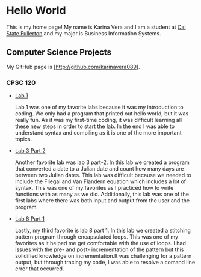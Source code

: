 # Hello World

This is my home page! My name is Karina Vera and I am a student at [Cal State Fullerton](http://www.fullerton.edu/) and my major is Business Information Systems.

## Computer Science Projects

My GitHub page is [http://github.com/karinavera089].

### CPSC 120

* [Lab 1](https://github.com/cpsc-spring-2023/cpsc-120-lab-01-kenneth-and-karina) 

    Lab 1 was one of my favorite labs because it was my introduction to coding. We only had a program that printed out hello world, but it was really fun. As it was my first-time coding, it was difficult learning all these new steps in order to start the lab. In the end I was able to understand syntax and compiling as it is one of the more important topics.

* [Lab 3 Part 2](https://github.com/cpsc-spring-2023/cpsc-120-lab-03-michael-and-karina/tree/main/part-2)

    Another favorite lab was lab 3 part-2. In this lab we created a program that converted a date to a Julian date and count how many days are between two Julian dates. This lab was difficult because we needed to include the Fliegal and Van Flandern equation which includes a lot of syntax. This was one of my favorites as I practiced how to write functions with as many as we did. Additionally, this lab was one of the first labs where there was both input and output from the user and the program. 

* [Lab 8 Part 1](https://github.com/cpsc-spring-2023/cpsc-120-lab-08-karina-and-max/tree/main/part-1)

    Lastly, my third favorite is lab 8 part 1. In this lab we created a stitching pattern program through encapsulated loops. This was one of my favorites as it helped me get comfortable with the use of loops. I had issues with the pre- and post- incrementation of the pattern but this solidified knowledge on incrementation.It was challenging for a pattern output, but through tracing my code, I was able to resolve a comand line error that occurred.